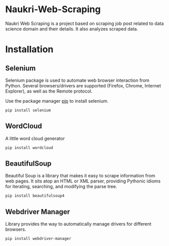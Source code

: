# Naukri-Web-Scraping

Naukri Web Scraping is a project based on scraping job post related to data science domain and their details. It also analyzes scraped data.

# Installation

## Selenium

Selenium package is used to automate web browser interaction from Python.
Several browsers/drivers are supported (Firefox, Chrome, Internet Explorer), as well as the Remote protocol.

Use the package manager [pip](https://pypi.org/project/selenium/) to install selenium.

```bash
pip install selenium
```

## WordCloud

A little word cloud generator

```bash
pip install wordcloud
```

## BeautifulSoup

Beautiful Soup is a library that makes it easy to scrape information from web pages. It sits atop an HTML or XML parser, providing Pythonic idioms for iterating, searching, and modifying the parse tree.

```bash
pip install beautifulsoup4
```

## Webdriver Manager

Library provides the way to automatically manage drivers for different browsers.

```bash
pip install webdriver-manager
```
